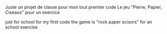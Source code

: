 Juste un projet de classe pour mon tout premier code
Le jeu "Pierre, Papier, Ciseaux" pour un exercice

just for school for my first code
the game is "rock paper scisors" for an school exercise
